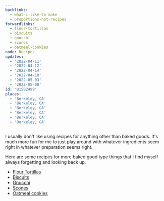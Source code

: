 ```yaml
---
backlinks:
  - what-i-like-to-make
  - proportions-not-recipes
forwardlinks:
  - flour-tortillas
  - biscuits
  - gnocchi
  - scones
  - oatmeal-cookies
node: Recipes
updates:
  - '2022-04-11'
  - '2022-04-12'
  - '2022-04-14'
  - '2022-04-18'
  - '2022-05-03'
  - '2022-05-08'
id: '81582499'
places:
  - 'Berkeley, CA'
  - 'Berkeley, CA'
  - 'Berkeley, CA'
  - 'Berkeley, CA'
  - 'Berkeley, CA'
  - 'Berkeley, CA'
---
```

I usually don't like using recipes for anything other than baked  goods. It's much more fun for me to just play around with whatever ingredients seem right in whatever preparation seems right. 

Here are some recipes for more baked good type things that I find myself always forgetting and looking back up.  

- [Flour Tortillas](flour-tortillas.md)
- [Biscuits](biscuits.md)
- [Gnocchi](gnocchi.md)
- [Scones](scones.md)
- [Oatmeal cookies](oatmeal-cookies.md)
